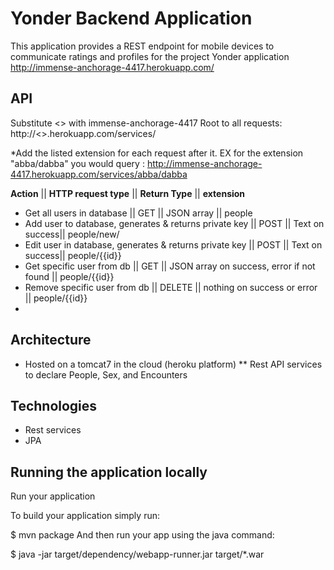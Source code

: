 # Yonder Backend Application

This application provides a REST endpoint for mobile devices to communicate ratings and profiles for the project Yonder application http://immense-anchorage-4417.herokuapp.com/

## API
Substitute <<APP-NAME>> with immense-anchorage-4417
Root to all requests: http://<<APP-NAME>>.herokuapp.com/services/

*Add the listed extension for each request after it. EX for the extension "abba/dabba"
you would query : http://immense-anchorage-4417.herokuapp.com/services/abba/dabba

**Action** || **HTTP request type**  || **Return Type** || **extension**  

* Get all users in database || GET || JSON array || people
* Add user to database, generates & returns private key || POST || Text on success|| people/new/
* Edit user in database, generates & returns private key || POST || Text on success|| people/{{id}}
* Get specific user from db || GET || JSON array on success, error if not found || people/{{id}}
* Remove specific user from db || DELETE || nothing on success or error || people/{{id}}
*

## Architecture
* Hosted on a tomcat7 in the cloud (heroku platform)
** Rest API services to declare People, Sex, and Encounters

## Technologies
* Rest services
* JPA
    
## Running the application locally
Run your application

To build your application simply run:

$ mvn package
And then run your app using the java command:

$ java -jar target/dependency/webapp-runner.jar target/*.war